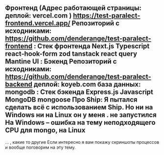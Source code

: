 Фронтенд
(Адрес работающей страницы:
деплой: vercel.com
)
https://test-paralect-frontend.vercel.app/
Репозиторий с исходниками:
https://github.com/denderange/test-paralect-frontend
:
Стек фронтенда
Next.js
Typescript
react-hook-form
zod
tanstack react query
Mantine UI
:
Бэкенд
Репозиторий с исходниками:
https://github.com/denderange/test-paralect-backend
деплой: koyeb.com
база данных: mongodb
:
Стек бэкенда
Express.js
Javascript
MongoDB
mongoose
Про Ship:
Я пытался сделать всё с использованием Ship.
Но ни на Windows
ни на Linux
он у меня
.
не запустился На Windows –
ошибка на тему неподходящего CPU
для mongo,
на Linux
-
…
,
какие то другие
Если интересно я вам покажу скриншоты процессов и вообще
поговорим на эту тему.
